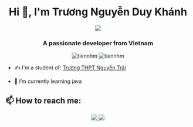 <h1 align="center">Hi 👋, I'm Trương Nguyễn Duy Khánh</h1>
<p align="center"><img src="https://img.icons8.com/color/48/000000/vietnam-circular.png"/></p>
<h3 align="center">A passionate developer from Vietnam </h3>
<p align="center"> <img src="https://komarev.com/ghpvc/?username=tiennhm" alt="tiennhm" /> <img src="https://badges.pufler.dev/repos/TienNHM" alt="tiennhm" /> </p>

- ✍ I'm a student of: [Trường THPT Nguyễn Trãi](https://www.facebook.com/thptnguyentrai/)

- 🌱 I’m currently learning java


## 📫 How to reach me:
<p align="center">
 
  <a href="https://www.facebook.com/profile.php?id=100018395289027" alt="Facebook">
    <img src="https://img.icons8.com/fluent/48/000000/facebook-new.png" target="_blank" />
  </a> 
  <a href="https://github.com/duykhanhmaidinh" alt="Github">
    <img src="https://img.icons8.com/fluent/48/000000/github.png"/>
  </a> 
  
</p>
